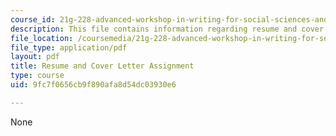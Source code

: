 ```yaml
---
course_id: 21g-228-advanced-workshop-in-writing-for-social-sciences-and-architecture-els-spring-2007
description: This file contains information regarding resume and cover letter assignment.
file_location: /coursemedia/21g-228-advanced-workshop-in-writing-for-social-sciences-and-architecture-els-spring-2007/9fc7f0656cb9f890afa8d54dc03930e6_MIT21G.228S07_resume_cv.pdf
file_type: application/pdf
layout: pdf
title: Resume and Cover Letter Assignment
type: course
uid: 9fc7f0656cb9f890afa8d54dc03930e6

---
```

None
